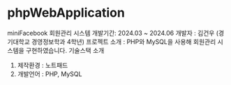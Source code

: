 # phpWebApplication

miniFacebook 회원관리 시스템
개발기간: 2024.03 ~ 2024.06
개발자 : 김건우 (경기대학교 경영정보학과 4학년)
프로젝트 소개 : PHP와 MySQL을 사용해 회원관리 시스템을 구현하였습니다.
기술스택 소개
1. 제작환경 : 노트패드
2. 개발언어 : PHP, MySQL
